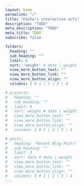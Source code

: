 ```yaml
---
layout: home
permalink: "/"
title: "Pasha's interactive arts"
description: "TODO"
meta_description: "TODO"
meta_title: TODO
subscribe: false

folders:
  heading: ""
  sub_heading: ""
  limit: 6
  sort: 'weight' # date | weight
  view_more_button_text: ""
  view_more_button_link: ""
  view_more_button_align: ""
  columns: 2 # 1 | 2 | 3 | 4

# projects:
#   heading: ""
#   sub_heading: ""
#   limit: 6
#   sort: weight # date | weight
#   view_more_button_text: ""
#   view_more_button_link: ""
#   view_more_button_align: ""
#   columns: 2 # 1 | 2 | 3 | 4

# posts:
#   heading: "Recent Blog Posts"
#   sub_heading: ""
#   limit: 3
#   sort: date # date | weight
#   view_more_button_text: ""
#   view_more_button_link: ""
#   view_more_button_align: ""
#   columns: 3 # 1 | 2 | 3 | 4
---
```

